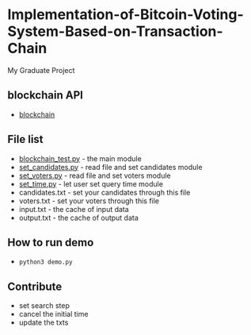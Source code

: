 # Implementation-of-Bitcoin-Voting-System-Based-on-Transaction-Chain

My Graduate Project

## blockchain API

- [blockchain]("https://blockchain.info/api")

## File list

- [blockchain_test.py]('https://github.com/ProHiryu/Implementation-of-Bitcoin-Voting-System-Based-on-Transaction-Chain/blob/master/blockchain_test.py') - the main module
- [set_candidates.py]('https://github.com/ProHiryu/Implementation-of-Bitcoin-Voting-System-Based-on-Transaction-Chain/blob/master/set_candidates.py') - read file and set candidates module
- [set_voters.py]('https://github.com/ProHiryu/Implementation-of-Bitcoin-Voting-System-Based-on-Transaction-Chain/blob/master/set_voters.py') - read file and set voters module
- [set_time.py]('https://github.com/ProHiryu/Implementation-of-Bitcoin-Voting-System-Based-on-Transaction-Chain/blob/master/set_time.py') - let user set query time module
- candidates.txt - set your candidates through this file
- voters.txt - set your voters through this file
- input.txt - the cache of input data
- output.txt - the cache of output data

## How to run demo

- ```python3 demo.py```

## Contribute

- set search step
- cancel the initial time
- update the txts
